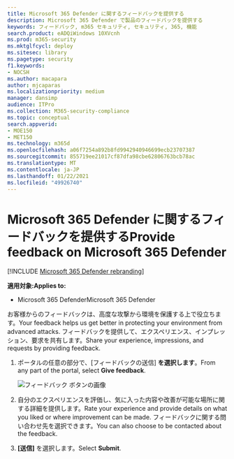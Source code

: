```yaml
---
title: Microsoft 365 Defender に関するフィードバックを提供する
description: Microsoft 365 Defender で製品のフィードバックを提供する
keywords: フィードバック, m365 セキュリティ, セキュリティ, 365, 機能
search.product: eADQiWindows 10XVcnh
ms.prod: m365-security
ms.mktglfcycl: deploy
ms.sitesec: library
ms.pagetype: security
f1.keywords:
- NOCSH
ms.author: macapara
author: mjcaparas
ms.localizationpriority: medium
manager: dansimp
audience: ITPro
ms.collection: M365-security-compliance
ms.topic: conceptual
search.appverid:
- MOE150
- MET150
ms.technology: m365d
ms.openlocfilehash: a06f7254a892b8fd9942940946699ecb23707387
ms.sourcegitcommit: 855719ee21017cf87dfa98cbe62806763bcb78ac
ms.translationtype: MT
ms.contentlocale: ja-JP
ms.lasthandoff: 01/22/2021
ms.locfileid: "49926740"
---
```

# <a name="provide-feedback-on-microsoft-365-defender"></a><span data-ttu-id="e0911-104">Microsoft 365 Defender に関するフィードバックを提供する</span><span class="sxs-lookup"><span data-stu-id="e0911-104">Provide feedback on Microsoft 365 Defender</span></span>

[!INCLUDE [Microsoft 365 Defender rebranding](../includes/microsoft-defender.md)]


<span data-ttu-id="e0911-105">**適用対象:**</span><span class="sxs-lookup"><span data-stu-id="e0911-105">**Applies to:**</span></span>
- <span data-ttu-id="e0911-106">Microsoft 365 Defender</span><span class="sxs-lookup"><span data-stu-id="e0911-106">Microsoft 365 Defender</span></span>

<span data-ttu-id="e0911-107">お客様からのフィードバックは、高度な攻撃から環境を保護する上で役立ちます。</span><span class="sxs-lookup"><span data-stu-id="e0911-107">Your feedback helps us get better in protecting your environment from advanced attacks.</span></span> <span data-ttu-id="e0911-108">フィードバックを提供して、エクスペリエンス、インプレッション、要求を共有します。</span><span class="sxs-lookup"><span data-stu-id="e0911-108">Share your experience, impressions, and  requests by providing feedback.</span></span>

1. <span data-ttu-id="e0911-109">ポータルの任意の部分で、[フィードバックの送信] **を選択します**。</span><span class="sxs-lookup"><span data-stu-id="e0911-109">From any part of the portal, select **Give feedback**.</span></span> 

    ![フィードバック ボタンの画像](../../media/feedback.png)

2. <span data-ttu-id="e0911-111">自分のエクスペリエンスを評価し、気に入った内容や改善が可能な場所に関する詳細を提供します。</span><span class="sxs-lookup"><span data-stu-id="e0911-111">Rate your experience and provide details on what you liked or where improvement can be made.</span></span> <span data-ttu-id="e0911-112">フィードバックに関する問い合わせ先を選択できます。</span><span class="sxs-lookup"><span data-stu-id="e0911-112">You can also choose to be contacted about the feedback.</span></span> 

3. <span data-ttu-id="e0911-113">**[送信]** を選択します。</span><span class="sxs-lookup"><span data-stu-id="e0911-113">Select **Submit**.</span></span>
